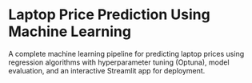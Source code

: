 # Laptop Price Prediction Using Machine Learning
A complete machine learning pipeline for predicting laptop prices using regression algorithms with hyperparameter tuning (Optuna), model evaluation, and an interactive Streamlit app for deployment.
